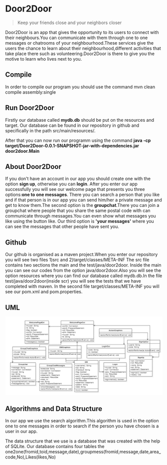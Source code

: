 # Door2Door
> Keep your friends close and your neighbors closer

Door2Door is an app that gives the opportunity to its users to connect with their neighbours.You can communicate with them
through one to one messages or chatrooms of your neighbourhood.These services give the users the chance to learn about their 
neighbourhood,different activities that take place there such as volunteering.Door2Door is there to give you the motive to learn 
who lives next to you.


## Compile
In order to compile our program you should use the command mvn clean compile assembly:single

## Run Door2Door
Firstly our database called **mydb.db** should be put on the resources and target.
Our database can be found in our repository in github and specifically in the path src/main/resources/.

After that you can now run our programm using the command **java -cp target/Door2Door-0.0.1-SNAPSHOT-jar-with-dependencies.jar door2door.Main**

## About Door2Door
If you don't have an account in our app you should create one with the option **sign up**, otherwise you can **login**.
After you enter our app successfully you will see our welcome page that presents you three options:**one to one messages**.
There you can search a person that you like and if that person is in our app you can send him/her a private message 
and get to know them.The second option is the **groupchat**.There you can join a groupchat where people that you share
the same postal code with can communicate through messages.You can even show what messages you like using the button like.
Our third option is **'your messages'** where you can see the messages
that other people have sent you.

## Github
Our github is organised as a maven project.When you enter our repository you will see two files 1)src and 2)target/classes/META-INF
The src file contains two sections the main and the test/java/door2door. Inside the main you can see our codes from the option 
java/door2door.Also you will see the option resources where you can find our database called mydb.db.In the file test/java/door2door(inside scr) you will see the tests that we have completed with maven. In the second file target/classes/META-INF you will see our pom.xml and pom.properties.

## UML
![UML diagramm](https://github.com/ElenaSkep/Dream-Team/blob/main/uml.png)

## Algorithms and Data Structure
In our app we use the search algorithm.This algorithm is used in the option one to one messages in order to search 
if the person you have chosen is a user in our app.

The data structure that we use is a database that was created with the help of SQLite.
Our database contains four tables the one2one(fromid,toid,message,date),groupmess(fromid,message,date,area_code,No),Likes(likes,No)


